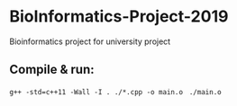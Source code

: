 # BioInformatics-Project-2019
Bioinformatics project for university project

## Compile & run:
`g++ -std=c++11 -Wall -I . ./*.cpp -o main.o `
`./main.o`
